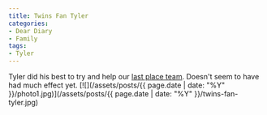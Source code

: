 ```yaml
---
title: Twins Fan Tyler
categories:
- Dear Diary
- Family
tags:
- Tyler
---
```


Tyler did his best to try and help our [last place team](http://minnesota.twins.mlb.com/). Doesn't seem to have had much effect yet.
[![](/assets/posts/{{ page.date | date: "%Y" }}/photo1.jpg)](/assets/posts/{{ page.date | date: "%Y" }}/twins-fan-tyler.jpg)
